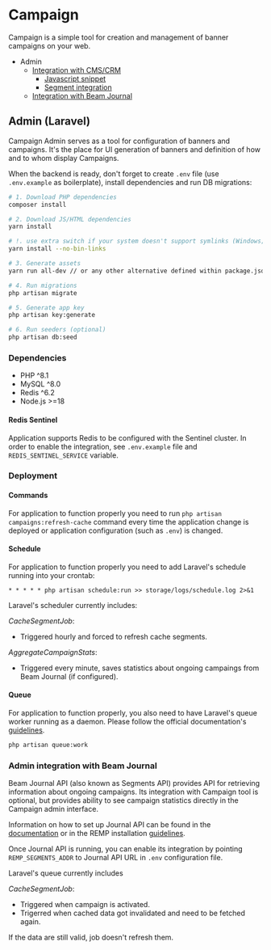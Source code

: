 # Campaign

Campaign is a simple tool for creation and management of banner campaigns on your web.

* Admin
  * [Integration with CMS/CRM](#admin-integration-with-cmscrm)
    * [Javascript snippet](#javascript-snippet)
    * [Segment integration](#segment-integration)
  * [Integration with Beam Journal](#admin-integration-with-beam-journal)

## Admin (Laravel)

Campaign Admin serves as a tool for configuration of banners and campaigns. It's the place for UI generation of banners
and definition of how and to whom display Campaigns. 

When the backend is ready, don't forget to create `.env` file (use `.env.example` as boilerplate), install dependencies and run DB migrations:

```bash
# 1. Download PHP dependencies
composer install

# 2. Download JS/HTML dependencies
yarn install

# !. use extra switch if your system doesn't support symlinks (Windows; can be enabled)
yarn install --no-bin-links

# 3. Generate assets
yarn run all-dev // or any other alternative defined within package.json

# 4. Run migrations
php artisan migrate

# 5. Generate app key
php artisan key:generate

# 6. Run seeders (optional)
php artisan db:seed
```

### Dependencies

- PHP ^8.1
- MySQL ^8.0
- Redis ^6.2
- Node.js >=18

#### Redis Sentinel

Application supports Redis to be configured with the Sentinel cluster. In order to enable the integration, see `.env.example` file and `REDIS_SENTINEL_SERVICE` variable.

### Deployment

#### Commands

For application to function properly you need to run `php artisan campaigns:refresh-cache` command every time the application change is deployed or application configuration (such as `.env`) is changed.

#### Schedule

For application to function properly you need to add Laravel's schedule running into your crontab:

```
* * * * * php artisan schedule:run >> storage/logs/schedule.log 2>&1
```

Laravel's scheduler currently includes:

*CacheSegmentJob*:

- Triggered hourly and forced to refresh cache segments.

*AggregateCampaignStats*:

- Triggered every minute, saves statistics about ongoing campaings from Beam Journal (if configured).

#### Queue

For application to function properly, you also need to have Laravel's queue worker running as a daemon. Please follow the
official documentation's [guidelines](https://laravel.com/docs/5.4/queues#running-the-queue-worker).

```bash
php artisan queue:work
```

### Admin integration with Beam Journal

Beam Journal API (also known as Segments API) provides API for retrieving information about ongoing campaigns.
Its integration with Campaign tool is optional, but provides ability to see campaign statistics directly in the Campaign admin interface.

Information on how to set up Journal API can be found in the [documentation](../Beam/go/cmd/segments/README.md) or in the REMP installation [guidelines](https://gist.github.com/rootpd/9f771b5a5bbb0b0d9a70321cec710511#beam). 

Once Journal API is running, you can enable its integration by pointing `REMP_SEGMENTS_ADDR` to Journal API URL in `.env` configuration file.

Laravel's queue currently includes

*CacheSegmentJob*: 

- Triggered when campaign is activated. 
- Trigerred when cached data got invalidated and need to be fetched again.

If the data are still valid, job doesn't refresh them.
